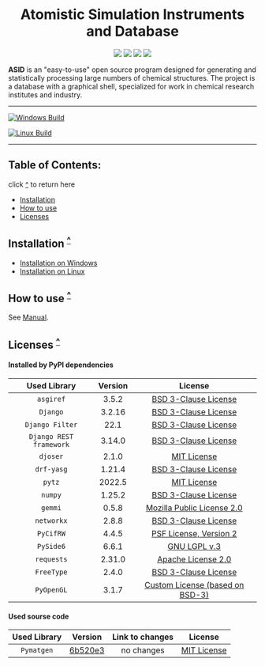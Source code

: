 <h1 align="center">Atomistic Simulation Instruments and Database</h1>

<p align="center">
	<a href=https://github.com/ASID-Production/ASID/releases/latest><img src=https://img.shields.io/github/v/release/ASID-Production/ASID?sort=date&style=plastic&color=brightgreen></a>
	<img src=https://img.shields.io/badge/C++-14-blue.svg?style=plastic>
  <img src=https://img.shields.io/badge/Python-3.10-blue.svg?style=plastic>
  <img src=https://img.shields.io/badge/Django-3.2.16-blue.svg?style=plastic>
</p>

__ASID__ is an "easy-to-use" open source program designed for generating and statistically processing large numbers of chemical structures.
The project is a database with a graphical shell, specialized for work in chemical research institutes and industry.

------------

[![Windows Build](https://github.com/ASID-Production/ASID/actions/workflows/cmake-windows.yml/badge.svg)](https://github.com/ASID-Production/ASID/actions/workflows/cmake-windows.yml)

[![Linux Build](https://github.com/ASID-Production/ASID/actions/workflows/cmake-linux.yml/badge.svg)](https://github.com/ASID-Production/ASID/actions/workflows/cmake-linux.yml)

------------

<a name="top"></a>
## Table of Contents: 
click [^](#top) to return here
* [Installation](#Installation)
* [How to use](#HowToUse)
* [Licenses](#Licenses)

<a name="Installation"></a>
## Installation <sup>[^](#top)</sup>
* [Installation on Windows](/docs/Install_on_Windows.md)
* [Installation on Linux](/docs/Install_on_Linux.md)

<a name="HowToUse"></a>
## How to use <sup>[^](#top)</sup>
See [Manual](/docs/Manual.md).

<a name="Licenses"></a>
## Licenses <sup>[^](#top)</sup>

#### Installed by PyPI dependencies
|  Used Library           | Version        | License               |
|:-----------------------:|:--------------:|:---------------------:|
| `asgiref`               | 3.5.2          | [BSD 3-Clause License](https://github.com/django/asgiref/blob/main/LICENSE) |    
| `Django`                | 3.2.16         | [BSD 3-Clause License](https://github.com/django/django/blob/main/LICENSE) |
| `Django Filter`         | 22.1           | [BSD 3-Clause License](https://github.com/carltongibson/django-filter/blob/main/LICENSE) |
| `Django REST framework` | 3.14.0         | [BSD 3-Clause License](https://github.com/encode/django-rest-framework/blob/master/LICENSE.md) |
| `djoser`                | 2.1.0          | [MIT License](https://github.com/sunscrapers/djoser/blob/master/LICENSE) |
| `drf-yasg`              | 1.21.4         | [BSD 3-Clause License](https://github.com/axnsan12/drf-yasg/blob/master/LICENSE.rst) |
| `pytz`                  | 2022.5         | [MIT License](https://github.com/newvem/pytz/blob/master/LICENSE.txt) |
| `numpy`                 | 1.25.2         | [BSD 3-Clause License](https://github.com/numpy/numpy/blob/main/LICENSE.txt) |
| `gemmi`                 | 0.5.8          | [Mozilla Public License 2.0](https://github.com/project-gemmi/gemmi/blob/master/LICENSE.txt) |
| `networkx`              | 2.8.8          | [BSD 3-Clause License](https://github.com/networkx/networkx/blob/main/LICENSE.txt) |
| `PyCifRW`               | 4.4.5          | [PSF License, Version 2](https://github.com/jamesrhester/pycifrw/blob/development/LICENSE) |
| `PySide6`               | 6.6.1          | [GNU LGPL v.3](https://doc.qt.io/qt-6/lgpl.html) |
| `requests`              | 2.31.0         | [Apache License 2.0](https://github.com/psf/requests/blob/main/LICENSE) |
| `FreeType`              | 2.4.0          | [BSD 3-Clause License](https://github.com/rougier/freetype-py/blob/master/LICENSE.txt) |
| `PyOpenGL`              | 3.1.7          | [Custom License (based on BSD-3)](https://github.com/Distrotech/PyOpenGL/blob/master/license.txt) |

#### Used sourse code
| Used Library | Version        | Link to changes | License               |
|:------------:|:--------------:|:---------------:|:---------------------:|
| `Pymatgen`   | [6b520e3](https://github.com/materialsproject/pymatgen/tree/6b520e307fea25d890261b3916ecfc6fe802ae94)          | no changes | [MIT License](https://github.com/materialsproject/pymatgen/tree/6b520e307fea25d890261b3916ecfc6fe802ae94/LICENSE.rst) |
